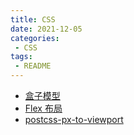 ```yaml
---
title: CSS
date: 2021-12-05
categories:
 - CSS
tags:
 - README
---
```


* [盒子模型](0001、盒子模型.md)
* [Flex 布局](0002、flex.md)
* [postcss-px-to-viewport](0003、postcss-px-to-viewport.md)